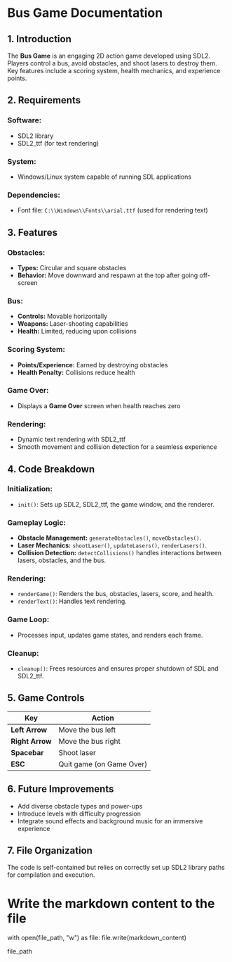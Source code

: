 # Bus Game Documentation

## 1. Introduction
The **Bus Game** is an engaging 2D action game developed using SDL2. Players control a bus, avoid obstacles, and shoot lasers to destroy them. Key features include a scoring system, health mechanics, and experience points.

## 2. Requirements

### Software:
- SDL2 library
- SDL2_ttf (for text rendering)

### System:
- Windows/Linux system capable of running SDL applications

### Dependencies:
- Font file: `C:\\Windows\\Fonts\\arial.ttf` (used for rendering text)

## 3. Features

### Obstacles:
- **Types:** Circular and square obstacles
- **Behavior:** Move downward and respawn at the top after going off-screen

### Bus:
- **Controls:** Movable horizontally
- **Weapons:** Laser-shooting capabilities
- **Health:** Limited, reducing upon collisions

### Scoring System:
- **Points/Experience:** Earned by destroying obstacles
- **Health Penalty:** Collisions reduce health

### Game Over:
- Displays a **Game Over** screen when health reaches zero

### Rendering:
- Dynamic text rendering with SDL2_ttf
- Smooth movement and collision detection for a seamless experience

## 4. Code Breakdown

### Initialization:
- `init()`: Sets up SDL2, SDL2_ttf, the game window, and the renderer.

### Gameplay Logic:
- **Obstacle Management:** `generateObstacles()`, `moveObstacles()`.
- **Laser Mechanics:** `shootLaser()`, `updateLasers()`, `renderLasers()`.
- **Collision Detection:** `detectCollisions()` handles interactions between lasers, obstacles, and the bus.

### Rendering:
- `renderGame()`: Renders the bus, obstacles, lasers, score, and health.
- `renderText()`: Handles text rendering.

### Game Loop:
- Processes input, updates game states, and renders each frame.

### Cleanup:
- `cleanup()`: Frees resources and ensures proper shutdown of SDL and SDL2_ttf.

## 5. Game Controls

| Key           | Action                    |
|---------------|---------------------------|
| **Left Arrow** | Move the bus left         |
| **Right Arrow**| Move the bus right        |
| **Spacebar**   | Shoot laser               |
| **ESC**        | Quit game (on Game Over)  |

## 6. Future Improvements
- Add diverse obstacle types and power-ups
- Introduce levels with difficulty progression
- Integrate sound effects and background music for an immersive experience

## 7. File Organization
The code is self-contained but relies on correctly set up SDL2 library paths for compilation and execution.

# Write the markdown content to the file
with open(file_path, "w") as file:
    file.write(markdown_content)

file_path
